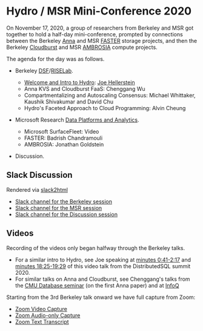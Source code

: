 # Hydro / MSR Mini-Conference 2020
On November 17, 2020, a group of researchers from Berkeley and MSR got together to hold a half-day mini-conference, prompted by connections between the Berkeley [Anna](https://github.com/hydro-project/anna) and MSR [FASTER](https://github.com/microsoft/FASTER) storage projects, and then the Berkeley [Cloudburst](https://github.com/hydro-project/cloudburst) and MSR [AMBROSIA](https://github.com/microsoft/AMBROSIA) compute projects.

The agenda for the day was as follows. 
- Berkeley [DSF](http://dsf.berkeley.edu)/[RISELab](http://rise.berkeley.edu). 
  - [Welcome and Intro to Hydro](slides/JMHWelcomeHydro.pdf): [Joe Hellerstein](http://dsf.berkeley.edu/jmh)
  - Anna KVS and Cloudburst FaaS: Chenggang Wu
  - Compartmentalizing and Autoscaling Consensus: Michael Whittaker, Kaushik Shivakumar and David Chu
  - Hydro's Faceted Approach to Cloud Programming: Alvin Cheung
  
- Microsoft Research [Data Platforms and Analytics](https://www.microsoft.com/en-us/research/research-area/data-platform-analytics/).
  - Microsoft SurfaceFleet: Video
  - FASTER: Badrish Chandramouli
  - AMBROSIA: Jonathan Goldstein

- Discussion.


## Slack Discussion
Rendered via [slack2html](https://gist.github.com/levelsio/122907e95956602e5c09)
- [Slack channel for the Berkeley session](slack2html/html/berkeleytalks.html)
- [Slack channel for the MSR session](slack2html/html/mstalks.html)
- [Slack channel for the Discussion session](slack2html/html/mstalks.html)

## Videos
Recording of the videos only began halfway through the Berkeley talks. 
-  For a similar intro to Hydro, see Joe speaking at [minutes 0:41-2:17](https://youtu.be/EjOjASd05OA) and [minutes 18:25-19:29](https://youtu.be/EjOjASd05OA?t=1105) of this video talk from the DistributedSQL summit 2020.
-  For similar talks on Anna and Cloudburst, see Chenggang's talks from the [CMU Database seminar](https://www.youtube.com/watch?v=9qU1zO9wCNs&t=2036s) (on the first Anna paper) and at [InfoQ](https://www.infoq.com/presentations/state-serverless-computing/)

Starting from the 3rd Berkeley talk onward we have full capture from Zoom:
- [Zoom Video Capture](https://drive.google.com/open?id=1hH0uR9CiZjtBrY6ih-DKBlfaKl1eJc2A)
- [Zoom Audio-only Capture](zoom/GMT20201117-164616_Hold--MS-R.m4a)
- [Zoom Text Transcript](zoom/GMT20201117-164616_Hold--MS-R.transcript.vtt)
